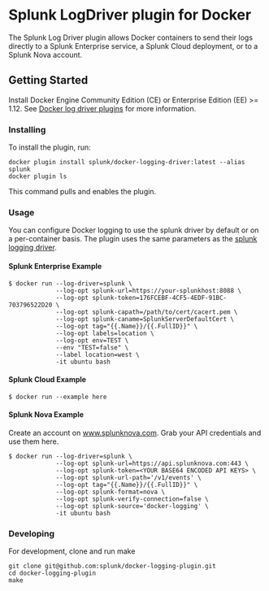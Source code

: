 # Splunk LogDriver plugin for Docker

The Splunk Log Driver plugin allows Docker containers to send their logs directly to a Splunk Enterprise service, a Splunk Cloud deployment, or to a Splunk Nova account.

## Getting Started

Install Docker Engine Community Edition (CE) or Enterprise Edition (EE) >= 1.12. See [Docker log driver plugins](https://docs.docker.com/engine/extend/plugins_logging/) for more information.


### Installing

To install the plugin, run:

```
docker plugin install splunk/docker-logging-driver:latest --alias splunk
docker plugin ls
```

This command pulls and enables the plugin.

### Usage

You can configure Docker logging to use the splunk driver by default or on a per-container basis. The plugin uses the same parameters as the [splunk logging driver](https://docs.docker.com/engine/admin/logging/splunk/).


#### Splunk Enterprise Example

```
$ docker run --log-driver=splunk \
             --log-opt splunk-url=https://your-splunkhost:8088 \
             --log-opt splunk-token=176FCEBF-4CF5-4EDF-91BC-703796522D20 \
             --log-opt splunk-capath=/path/to/cert/cacert.pem \
             --log-opt splunk-caname=SplunkServerDefaultCert \
             --log-opt tag="{{.Name}}/{{.FullID}}" \
             --log-opt labels=location \
             --log-opt env=TEST \
             --env "TEST=false" \
             --label location=west \
             -it ubuntu bash

```

#### Splunk Cloud Example

```
$ docker run --example here

```

#### Splunk Nova Example

Create an account on www.splunknova.com. Grab your API credentials and use them here.

```
$ docker run --log-driver=splunk \
             --log-opt splunk-url=https://api.splunknova.com:443 \
             --log-opt splunk-token=<YOUR BASE64 ENCODED API KEYS> \
             --log-opt splunk-url-path='/v1/events' \
             --log-opt tag="{{.Name}}/{{.FullID}}" \
             --log-opt splunk-format=nova \
             --log-opt splunk-verify-connection=false \
             --log-opt splunk-source='docker-logging' \
             -it ubuntu bash
```

### Developing

For development, clone and run make

```
git clone git@github.com:splunk/docker-logging-plugin.git
cd docker-logging-plugin
make
```
